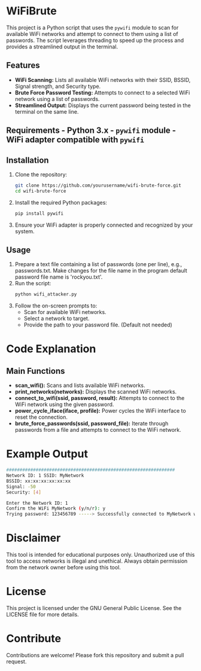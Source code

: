 # WiFiBrute
This project is a Python script that uses the `pywifi` module to scan for available WiFi networks and attempt to connect to them using a list of passwords. The script leverages threading to speed up the process and provides a streamlined output in the terminal. 
## Features 
- **WiFi Scanning:** Lists all available WiFi networks with their SSID, BSSID, Signal strength, and Security type.
- **Brute Force Password Testing:** Attempts to connect to a selected WiFi network using a list of passwords.
- **Streamlined Output:** Displays the current password being tested in the terminal on the same line.
## Requirements - Python 3.x - `pywifi` module - WiFi adapter compatible with `pywifi`
## Installation 
1. Clone the repository:
   ```bash
   git clone https://github.com/yourusername/wifi-brute-force.git
   cd wifi-brute-force
2. Install the required Python packages:
   ```bash
   pip install pywifi
3. Ensure your WiFi adapter is properly connected and recognized by your system.
## Usage
1. Prepare a text file containing a list of passwords (one per line), e.g., passwords.txt. Make changes for the file name in the program default password file name is 'rockyou.txt'.
2. Run the script:
   ```bash
   python wifi_attacker.py
3. Follow the on-screen prompts to:
   - Scan for available WiFi networks.
   - Select a network to target.
   - Provide the path to your password file. (Default not needed)
# Code Explanation
## Main Functions
- **scan_wifi():** Scans and lists available WiFi networks.
- **print_networks(networks):** Displays the scanned WiFi networks.
- **connect_to_wifi(ssid, password, result):** Attempts to connect to the WiFi network using the given password.
- **power_cycle_iface(iface, profile):** Power cycles the WiFi interface to reset the connection.
- **brute_force_passwords(ssid, password_file):** Iterate through passwords from a file and attempts to connect to the WiFi network.
# Example Output
  ```bash
  ###############################################################
  Network ID: 1 SSID: MyNetwork
  BSSID: xx:xx:xx:xx:xx:xx
  Signal: -50
  Security: [4]

  Enter the Network ID: 1
  Confirm the WiFi MyNetwork (y/n/r): y
  Trying password: 123456789 -----> Successfully connected to MyNetwork with password: 123456789
  ```
# Disclaimer
This tool is intended for educational purposes only. Unauthorized use of this tool to access networks is illegal and unethical. Always obtain permission from the network owner before using this tool.
# License
This project is licensed under the GNU General Public License. See the LICENSE file for more details.
# Contribute
Contributions are welcome! Please fork this repository and submit a pull request.
